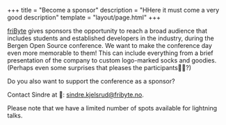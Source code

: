 +++
title = "Become a sponsor"
description = "HHere it must come a very good description"
template = "layout/page.html"
+++

[friByte][fribyte] gives sponsors the opportunity to reach a broad audience that includes students and established developers in the industry, during the Bergen Open Source conference. We want to make the conference day even more memorable to them! This can include everything from a brief presentation of the company to custom logo-marked socks and goodies. (Perhaps even some surprises that pleases the participants🎫🍺?)

Do you also want to support the conference as a sponsor?

Contact Sindre at 📨: [sindre.kjelsrud@fribyte.no][pr-ansvarlig-mail].

Please note that we have a limited number of spots available for lightning talks.

[fribyte]: https://fribyte.no
[pr-ansvarlig]: Sindre
[pr-ansvarlig-mail]: mailto:sindre.kjelsrud@fribyte.no